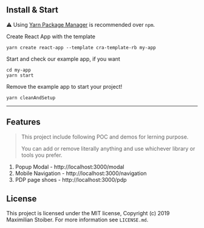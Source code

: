 
## Install & Start

⚠️ Using [Yarn Package Manager](https://yarnpkg.com) is recommended over `npm`.

Create React App with the template

```shell
yarn create react-app --template cra-template-rb my-app
```

Start and check our example app, if you want

```shell
cd my-app
yarn start
```

Remove the example app to start your project!

```shell
yarn cleanAndSetup
```

---

## Features 

> This project include following POC and demos for lerning purpose.
>
> You can add or remove literally anything and use whichever library or tools you prefer.

1) Popup Modal - http://localhost:3000/modal
2) Mobile Navigation -  http://localhost:3000/navigation
3) PDP page shoes -  http://localhost:3000/pdp


## License

This project is licensed under the MIT license, Copyright (c) 2019 Maximilian Stoiber.
For more information see `LICENSE.md`.
